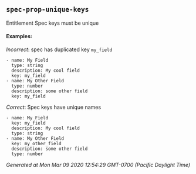 
## `spec-prop-unique-keys`

Entitlement Spec keys must be unique





#### Examples:

*Incorrect*: spec has duplicated key `my_field`

```yaml---
- name: My Field
  type: string
  description: My cool field
  key: my_field
- name: My Other Field
  type: number
  description: some other field
  key: my_field

```



*Correct*: Spec keys have unique names

```yaml---
- name: My Field
  key: my_field
  description: My cool field
  type: string
- name: My Other Field
  key: my_other_field
  description: some other field
  type: number

```


    



*Generated at Mon Mar 09 2020 12:54:29 GMT-0700 (Pacific Daylight Time)*

